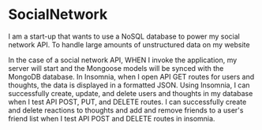 # SocialNetwork

I am a start-up that wants to use a NoSQL database to power my social network API. To handle large amounts of unstructured data on my website


In the case of a social network API, WHEN I invoke the application, my server will start and the Mongoose models will be synced with the MongoDB database. In Insomnia, when I open API GET routes for users and thoughts, the data is displayed in a formatted JSON. Using Insomnia, I can successfully create, update, and delete users and thoughts in my database when I test API POST, PUT, and DELETE routes. I can successfully create and delete reactions to thoughts and add and remove friends to a user's friend list when I test API POST and DELETE routes in insomnia.
